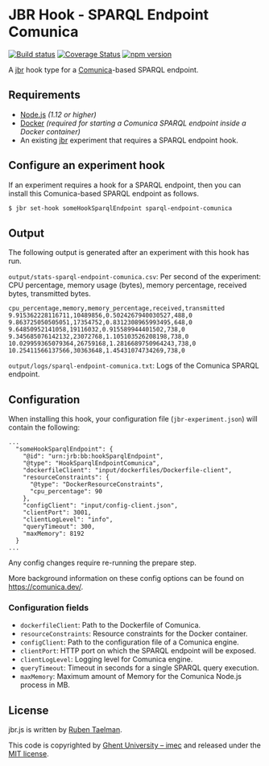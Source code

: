 # JBR Hook - SPARQL Endpoint Comunica

[![Build status](https://github.com/rubensworks/jbr.js/workflows/CI/badge.svg)](https://github.com/rubensworks/jbr.js/actions?query=workflow%3ACI)
[![Coverage Status](https://coveralls.io/repos/github/rubensworks/jbr.js/badge.svg?branch=master)](https://coveralls.io/github/rubensworks/jbr.js?branch=master)
[![npm version](https://badge.fury.io/js/%40jbr-hook%2Fsparql-endpoint-comunica.svg)](https://www.npmjs.com/package/@jbr-hoopk/sparql-endpoint-comunica)

A [jbr](https://github.com/rubensworks/jbr.js/tree/master/packages/jbr) hook type for a [Comunica](https://github.com/comunica/comunica)-based SPARQL endpoint.

## Requirements

* [Node.js](https://nodejs.org/en/) _(1.12 or higher)_
* [Docker](https://www.docker.com/) _(required for starting a Comunica SPARQL endpoint inside a Docker container)_
* An existing [jbr](https://github.com/rubensworks/jbr.js/tree/master/packages/jbr) experiment that requires a SPARQL endpoint hook.

## Configure an experiment hook

If an experiment requires a hook for a SPARQL endpoint,
then you can install this Comunica-based SPARQL endpoint as follows.

```bash
$ jbr set-hook someHookSparqlEndpoint sparql-endpoint-comunica
```

## Output

The following output is generated after an experiment with this hook has run.

`output/stats-sparql-endpoint-comunica.csv`: Per second of the experiment: CPU percentage, memory usage (bytes), memory percentage, received bytes, transmitted bytes.
```csv
cpu_percentage,memory,memory_percentage,received,transmitted
9.915362228116711,10489856,0.5024267940030527,488,0
9.863725050505051,17354752,0.8312308965993495,648,0
9.64850952141058,19116032,0.915589944401502,738,0
9.345685076142132,23072768,1.105103526208198,738,0
10.029959365079364,26759168,1.2816689750964243,738,0
10.25411566137566,30363648,1.45431074734269,738,0
```

`output/logs/sparql-endpoint-comunica.txt`: Logs of the Comunica SPARQL endpoint.

## Configuration

When installing this hook, your configuration file (`jbr-experiment.json`) will contain the following:

```text
...
  "someHookSparqlEndpoint": {
    "@id": "urn:jrb:bb:hookSparqlEndpoint",
    "@type": "HookSparqlEndpointComunica",
    "dockerfileClient": "input/dockerfiles/Dockerfile-client",
    "resourceConstraints": {
      "@type": "DockerResourceConstraints",
      "cpu_percentage": 90
    },
    "configClient": "input/config-client.json",
    "clientPort": 3001,
    "clientLogLevel": "info",
    "queryTimeout": 300,
    "maxMemory": 8192
  }
...
```

Any config changes require re-running the prepare step.

More background information on these config options can be found on https://comunica.dev/.

### Configuration fields

* `dockerfileClient`: Path to the Dockerfile of Comunica.
* `resourceConstraints`: Resource constraints for the Docker container.
* `configClient`: Path to the configuration file of a Comunica engine.
* `clientPort`: HTTP port on which the SPARQL endpoint will be exposed.
* `clientLogLevel`: Logging level for Comunica engine.
* `queryTimeout`: Timeout in seconds for a single SPARQL query execution.
* `maxMemory`: Maximum amount of Memory for the Comunica Node.js process in MB.

## License

jbr.js is written by [Ruben Taelman](http://www.rubensworks.net/).

This code is copyrighted by [Ghent University – imec](http://idlab.ugent.be/)
and released under the [MIT license](http://opensource.org/licenses/MIT).
